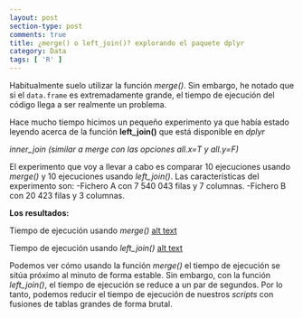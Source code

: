 ```yaml
---
layout: post
section-type: post
comments: true
title: ¿merge() o left_join()? explorando el paquete dplyr
category: Data
tags: [ 'R' ]
---
```


Habitualmente suelo utilizar la función *merge()*. Sin embargo, he notado que si el `data.frame` es extremadamente grande, el tiempo de ejecución del código llega a ser realmente un problema.

Hace mucho tiempo hicimos un pequeño experimento ya que había estado leyendo acerca de la función **left_join()** que está disponible en *dplyr*

*inner_join (similar a merge con las opciones all.x=T y all.y=F)*

El experimento que voy a llevar a cabo es comparar 10 ejecuciones usando *merge()* y 10 ejecuciones usando *left_join()*. Las características del experimento son:
-Fichero A con 7 540 043 filas y 7 columnas.
-Fichero B con 20 423 filas y 3 columnas.

**Los resultados:**

Tiempo de ejecución usando *merge()*
[alt text](https://jcalejero.github.io/jcalejero.github.io/img/merge.jpg "merge")

Tiempo de ejecución usando *left_join()*
[alt text](https://jcalejero.github.io/jcalejero.github.io/img/left_join.jpg "left_join")

Podemos ver cómo usando la función *merge()* el tiempo de ejecución se sitúa próximo al minuto de forma estable. Sin embargo, con la función *left_join()*, el tiempo de ejecución se reduce a un par de segundos. Por lo tanto, podemos reducir el tiempo de ejecución de nuestros _scripts_ con fusiones de tablas grandes de forma brutal.
